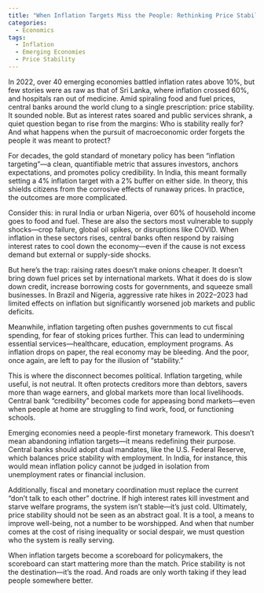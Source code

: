 ```yaml
---
title: "When Inflation Targets Miss the People: Rethinking Price Stability in Emerging Economies"
categories:
  - Economics
tags:
  - Inflation
  - Emerging Economies
  - Price Stability
---
```


In 2022, over 40 emerging economies battled inflation rates above 10%, but few stories were as raw as that of Sri Lanka, where inflation crossed 60%, and hospitals ran out of medicine. Amid spiraling food and fuel prices, central banks around the world clung to a single prescription: price stability. It sounded noble. But as interest rates soared and public services shrank, a quiet question began to rise from the margins: Who is stability really for? And what happens when the pursuit of macroeconomic order forgets the people it was meant to protect?

For decades, the gold standard of monetary policy has been “inflation targeting”—a clean, quantifiable metric that assures investors, anchors expectations, and promotes policy credibility. In India, this meant formally setting a 4% inflation target with a 2% buffer on either side. In theory, this shields citizens from the corrosive effects of runaway prices. In practice, the outcomes are more complicated.

Consider this: in rural India or urban Nigeria, over 60% of household income goes to food and fuel. These are also the sectors most vulnerable to supply shocks—crop failure, global oil spikes, or disruptions like COVID. When inflation in these sectors rises, central banks often respond by raising interest rates to cool down the economy—even if the cause is not excess demand but external or supply-side shocks.

But here’s the trap: raising rates doesn’t make onions cheaper. It doesn’t bring down fuel prices set by international markets. What it does do is slow down credit, increase borrowing costs for governments, and squeeze small businesses. In Brazil and Nigeria, aggressive rate hikes in 2022–2023 had limited effects on inflation but significantly worsened job markets and public deficits.

Meanwhile, inflation targeting often pushes governments to cut fiscal spending, for fear of stoking prices further. This can lead to undermining essential services—healthcare, education, employment programs. As inflation drops on paper, the real economy may be bleeding. And the poor, once again, are left to pay for the illusion of “stability.”

This is where the disconnect becomes political. Inflation targeting, while useful, is not neutral. It often protects creditors more than debtors, savers more than wage earners, and global markets more than local livelihoods. Central bank “credibility” becomes code for appeasing bond markets—even when people at home are struggling to find work, food, or functioning schools.

Emerging economies need a people-first monetary framework. This doesn’t mean abandoning inflation targets—it means redefining their purpose. Central banks should adopt dual mandates, like the U.S. Federal Reserve, which balances price stability with employment. In India, for instance, this would mean inflation policy cannot be judged in isolation from unemployment rates or financial inclusion.

Additionally, fiscal and monetary coordination must replace the current “don’t talk to each other” doctrine. If high interest rates kill investment and starve welfare programs, the system isn’t stable—it’s just cold.
Ultimately, price stability should not be seen as an abstract goal. It is a tool, a means to improve well-being, not a number to be worshipped. And when that number comes at the cost of rising inequality or social despair, we must question who the system is really serving.

When inflation targets become a scoreboard for policymakers, the scoreboard can start mattering more than the match. Price stability is not the destination—it’s the road. And roads are only worth taking if they lead people somewhere better.
